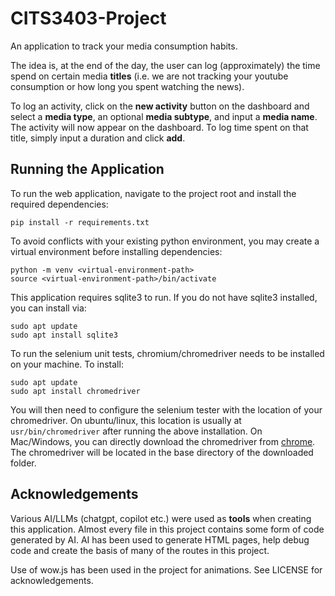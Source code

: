 # CITS3403-Project

An application to track your media consumption habits.

The idea is, at the end of the day, the user can log (approximately) the time spend on certain media **titles** (i.e. we are not tracking your youtube consumption or how long you spent watching the news).

To log an activity, click on the **new activity** button on the dashboard and select a **media type**, an optional **media subtype**, and input a **media name**. The activity will now appear on the dashboard. To log time spent on that title, simply input a duration and click **add**. 

## Running the Application

To run the web application, navigate to the project root and install the required dependencies:
```
pip install -r requirements.txt
```

To avoid conflicts with your existing python environment, you may create a virtual environment before installing dependencies:
```
python -m venv <virtual-environment-path>
source <virtual-environment-path>/bin/activate
```

This application requires sqlite3 to run. If you do not have sqlite3 installed, you can install via:
```
sudo apt update
sudo apt install sqlite3
```

To run the selenium unit tests, chromium/chromedriver needs to be installed on your machine. To install:
```
sudo apt update
sudo apt install chromedriver
```
You will then need to configure the selenium tester with the location of your chromedriver. On ubuntu/linux, this location is usually at `usr/bin/chromedriver` after running the above installation. On Mac/Windows, you can directly download the chromedriver from [chrome](https://developer.chrome.com/docs/chromedriver/downloads). The chromedriver will be located in the base directory of the downloaded folder.
## Acknowledgements

Various AI/LLMs (chatgpt, copilot etc.) were used as **tools** when creating this application. Almost every file in this project contains some form of code generated by AI. AI has been used to generate HTML pages, help debug code and create the basis of many of the routes in this project.

Use of wow.js has been used in the project for animations. See LICENSE for acknowledgements.
